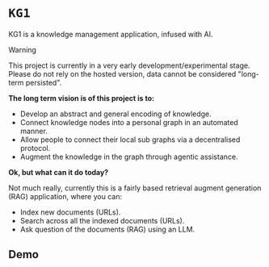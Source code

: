 # `KG1`

KG1 is a knowledge management application, infused with AI.

> [!WARNING]  
> This project is currently in a very early development/experimental stage.
> Please do not rely on the hosted version, data cannot be considered "long-term persisted".

**The long term vision is of this project is to:**

- Develop an abstract and general encoding of knowledge.
- Connect knowledge nodes into a personal graph in an automated manner.
- Allow people to connect their local sub graphs via a decentralised protocol.
- Augment the knowledge in the graph through agentic assistance.

**Ok, but what can it do today?**

Not much really, currently this is a fairly based retrieval augment generation (RAG) application, where you can:

- Index new documents (URLs).
- Search across all the indexed documents (URLs).
- Ask question of the documents (RAG) using an LLM.

## Demo
